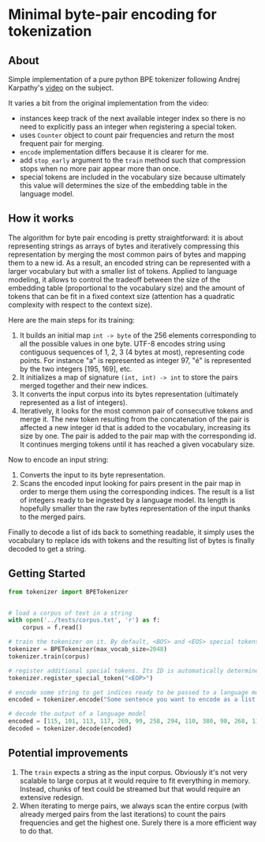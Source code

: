 # Minimal byte-pair encoding for tokenization

## About <a name = "about"></a>

Simple implementation of a pure python BPE tokenizer following Andrej Karpathy's [video](https://www.youtube.com/watch?v=zduSFxRajkE) on the subject.

It varies a bit from the original implementation from the video:
- instances keep track of the next available integer index so there is no need to explicitly pass an integer when registering a special token.
- uses `Counter` object to count pair frequencies and return the most frequent pair for merging.
- `encode` implementation differs because it is clearer for me.
- add `stop_early` argument to the `train` method such that compression stops when no more pair appear more than once.
- special tokens are included in the vocabulary size because ultimately this value will determines the size of the embedding table in the language model.

## How it works

The algorithm for byte pair encoding is pretty straightforward: it is about representing strings as arrays of bytes and iteratively compressing this representation by merging the most common pairs of bytes and mapping them to a new id. As a result, an encoded string can be represented with a larger vocabulary but with a smaller list of tokens. Applied to language modeling, it allows to control the tradeoff between the size of the embedding table (proportional to the vocabulary size) and the amount of tokens that can be fit in a fixed context size (attention has a quadratic complexity with respect to the context size).

Here are the main steps for its training:
1. It builds an initial map `int -> byte` of the 256 elements corresponding to all the possible values in one byte. UTF-8 encodes string using contiguous sequences of 1, 2, 3 (4 bytes at most), representing code points. For instance "a" is represented as integer 97, "é" is represented by the two integers [195, 169], etc.
2. It initializes a map of signature `(int, int) -> int` to store the pairs merged together and their new indices.
3. It converts the input corpus into its bytes representation (ultimately represented as a list of integers).
4. Iteratively, it looks for the most common pair of consecutive tokens and merge it. The  new token resulting from the concatenation of the pair is affected a new integer id that is added to the vocabulary, increasing its size by one. The pair is added to the pair map with the corresponding id. It continues merging tokens until it has reached a given vocabulary size.

Now to encode an input string:
1. Converts the input to its byte representation.
2. Scans the encoded input looking for pairs present in the pair map in order to merge them using the corresponding indices. The result is a list of integers ready to be ingested by a language model. Its length is hopefully smaller than the raw bytes representation of the input thanks to the merged pairs.

Finally to decode a list of ids back to something readable, it simply uses the vocabulary to replace ids with tokens and the resulting list of bytes is finally decoded to get a string.

## Getting Started <a name = "getting_started"></a>

```python
from tokenizer import BPETokenizer


# load a corpus of text in a string
with open('../tests/corpus.txt', 'r') as f:
    corpus = f.read()

# train the tokenizer on it. By default, <BOS> and <EOS> special tokens are automatically registered
tokenizer = BPETokenizer(max_vocab_size=2048)
tokenizer.train(corpus)

# register additional special tokens. Its ID is automatically determined as the next available integer.
tokenizer.register_special_token("<EOP>")

# encode some string to get indices ready to be passed to a language model
encoded = tokenizer.encode("Some sentence you want to encode as a list of integers.")

# decode the output of a language model
encoded = [115, 101, 113, 117, 269, 99, 258, 294, 110, 380, 98, 268, 115]
decoded = tokenizer.decode(encoded)
```

## Potential improvements

1. The `train` expects a string as the input corpus. Obviously it's not very scalable to  large corpus at it would require to fit everything in memory. Instead, chunks of text could be streamed but that would require an extensive redesign.
2. When iterating to merge pairs, we always scan the entire corpus (with already merged pairs from the last iterations) to count the pairs frequencies and get the highest one. Surely there is a more efficient way to do that.